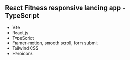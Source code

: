 ## React Fitness responsive landing app - TypeScript

- Vite
- React.js
- TypeScript
- Framer-motion, smooth scroll, form submit
- Tailwind CSS
- Heroicons
